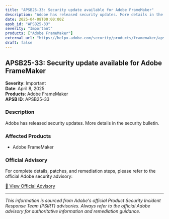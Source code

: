 ```yaml
---
title: "APSB25-33: Security update available for Adobe FrameMaker"
description: "Adobe has released security updates. More details in the security bulletin."
date: 2025-04-08T00:00:00Z
apsb_id: "APSB25-33"
severity: "Important"
products: ["Adobe FrameMaker"]
external_url: "https://helpx.adobe.com/security/products/framemaker/apsb25-33.html"
draft: false
---
```


## APSB25-33: Security update available for Adobe FrameMaker

**Severity**: Important  
**Date**: April 8, 2025  
**Products**: Adobe FrameMaker  
**APSB ID**: APSB25-33

### Description

Adobe has released security updates. More details in the security bulletin.

### Affected Products

- Adobe FrameMaker


### Official Advisory

For complete details, patches, and remediation steps, please refer to the official Adobe security advisory:

[🔗 View Official Advisory](https://helpx.adobe.com/security/products/framemaker/apsb25-33.html)

---

*This information is sourced from Adobe's official Product Security Incident Response Team (PSIRT) advisories. Always refer to the official Adobe advisory for authoritative information and remediation guidance.*
